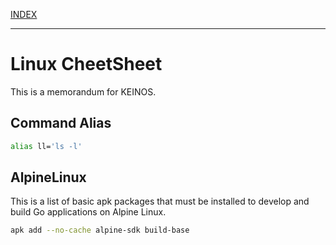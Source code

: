 [INDEX](../)

---

# Linux CheetSheet

This is a memorandum for KEINOS.

## Command Alias

```bash
alias ll='ls -l'
```

## AlpineLinux

This is a list of basic apk packages that must be installed to develop and build Go applications on Alpine Linux.

```bash
apk add --no-cache alpine-sdk build-base
```
